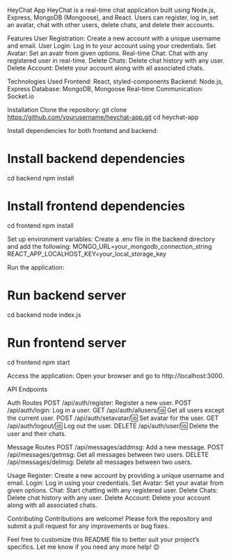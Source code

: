 HeyChat App
HeyChat is a real-time chat application built using Node.js, Express, MongoDB (Mongoose), and React. Users can register, log in, set an avatar, chat with other users, delete chats, and delete their accounts.

Features
User Registration: Create a new account with a unique username and email.
User Login: Log in to your account using your credentials.
Set Avatar: Set an avatr from given options.
Real-time Chat: Chat with any registered user in real-time.
Delete Chats: Delete chat history with any user.
Delete Account: Delete your account along with all associated chats.

Technologies Used
Frontend: React, styled-components
Backend: Node.js, Express
Database: MongoDB, Mongoose
Real-time Communication: Socket.io

Installation
Clone the repository:
git clone https://github.com/yourusername/heychat-app.git
cd heychat-app

Install dependencies for both frontend and backend:
# Install backend dependencies
cd backend
npm install

# Install frontend dependencies
cd frontend
npm install

Set up environment variables: Create a .env file in the backend directory and add the following:
MONGO_URL=your_mongodb_connection_string
REACT_APP_LOCALHOST_KEY=your_local_storage_key

Run the application:
# Run backend server
cd backend
node index.js

# Run frontend server
cd frontend
npm start

Access the application: Open your browser and go to http://localhost:3000.

API Endpoints

Auth Routes
POST /api/auth/register: Register a new user.
POST /api/auth/login: Log in a user.
GET /api/auth/allusers/:id: Get all users except the current user.
POST /api/auth/setavatar/:id: Set avatar for the user.
GET /api/auth/logout/:id: Log out the user.
DELETE /api/auth/user/:id: Delete the user and their chats.

Message Routes
POST /api/messages/addmsg: Add a new message.
POST /api/messages/getmsg: Get all messages between two users.
DELETE /api/messages/delmsg: Delete all messages between two users.

Usage
Register: Create a new account by providing a unique username and email.
Login: Log in using your credentials.
Set Avatar: Set your avatar from given options.
Chat: Start chatting with any registered user.
Delete Chats: Delete chat history with any user.
Delete Account: Delete your account along with all associated chats.

Contributing
Contributions are welcome! Please fork the repository and submit a pull request for any improvements or bug fixes.

Feel free to customize this README file to better suit your project’s specifics. Let me know if you need any more help! 😊
